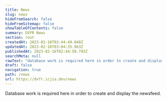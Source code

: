 ```yaml
---
title: News
slug: news
hideFromSearch: false
hideFromSitemap: false
showTableOfContents: false
summary: DVFR News
section: root
createdAt: 2023-02-16T02:44:49.048Z
updatedAt: 2023-02-16T03:04:35.963Z
publishedAt: 2023-02-16T02:44:50.793Z
searchMeta: null
rawText: "database work is required here in order to create and display the newsfeed "
draft: false
navigation: true
path: /news
url: https://dvfr.icjia.dev/news
---
```


Database work is required here in order to create and display the newsfeed.

